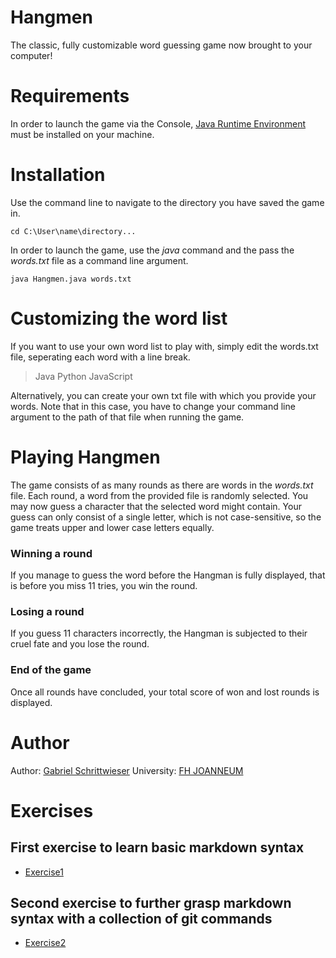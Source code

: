 # Hangmen

The classic, fully customizable word guessing game now brought to your computer!

# Requirements

In order to launch the game via the Console, [Java Runtime Environment](https://www.java.com/de/download/manual.jsp) must be installed on your machine.

# Installation

Use the command line to navigate to the directory you have saved the game in.

```
cd C:\User\name\directory...
```

In order to launch the game, use the _java_ command and the pass the _words.txt_ file as a command line argument.

```
java Hangmen.java words.txt
```

# Customizing the word list

If you want to use your own word list to play with, simply edit the words.txt file, seperating each word with a line break.

> Java
> Python
> JavaScript

Alternatively, you can create your own txt file with which you provide your words. Note that in this case, you have to change your command line argument to the path of that file when running the game.

# Playing Hangmen

The game consists of as many rounds as there are words in the _words.txt_ file. Each round, a word from the provided file is randomly selected. You may now guess a character that the selected word might contain.
Your guess can only consist of a single letter, which is not case-sensitive, so the game treats upper and lower case letters equally.

### Winning a round

If you manage to guess the word before the Hangman is fully displayed, that is before you miss 11 tries, you win the round.

### Losing a round

If you guess 11 characters incorrectly, the Hangman is subjected to their cruel fate and you lose the round.

### End of the game

Once all rounds have concluded, your total score of won and lost rounds is displayed.

# Author

Author: [Gabriel Schrittwieser](https://github.com/gabrielschrittwieser)
University: [FH JOANNEUM](https://www.fh-joanneum.at/)

# Exercises

## First exercise to learn basic markdown syntax

- [Exercise1](./exercise1.md)

## Second exercise to further grasp markdown syntax with a collection of git commands

- [Exercise2](./exercise2.md)
